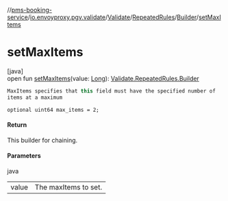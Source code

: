 //[pms-booking-service](../../../../../index.md)/[io.envoyproxy.pgv.validate](../../../index.md)/[Validate](../../index.md)/[RepeatedRules](../index.md)/[Builder](index.md)/[setMaxItems](set-max-items.md)

# setMaxItems

[java]\
open fun [setMaxItems](set-max-items.md)(value: [Long](https://kotlinlang.org/api/core/kotlin-stdlib/kotlin/-long/index.html)): [Validate.RepeatedRules.Builder](index.md)

```kotlin
MaxItems specifies that this field must have the specified number of
items at a maximum

```
`optional uint64 max_items = 2;`

#### Return

This builder for chaining.

#### Parameters

java

| | |
|---|---|
| value | The maxItems to set. |